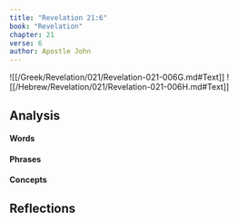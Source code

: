 ```yaml
---
title: "Revelation 21:6"
book: "Revelation"
chapter: 21
verse: 6
author: Apostle John
---
```

![[/Greek/Revelation/021/Revelation-021-006G.md#Text]]
![[/Hebrew/Revelation/021/Revelation-021-006H.md#Text]]

## Analysis

#### Words

#### Phrases

#### Concepts

## Reflections
